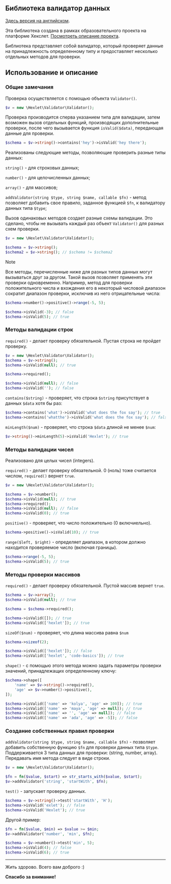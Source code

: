 ## Библиотека валидатор данных
[Здесь версия на английском](README.md).

Эта библиотека создана в рамках образовательного проекта на платформе Хекслет. [Посмотреть описание проекта](https://ru.hexlet.io/programs/php-oop/projects/60).

Библиотека представляет собой валидатор, который проверяет данные на принадлежность определенному типу и предоставляет несколько отдельных методов для проверки.

## Использование и описание
### Общие замечания
Проверка осуществляется с помощью объекта `Validator()`.
```php
$v = new \Hexlet\Validator\Validator();
```
Проверка производится сперва указанием типа для валидации, затем возможен вызов отдельных функций, производящих дополнительные проверки, после чего вызывается функция `isValid($data)`, передающая данные для проверки.
```php
$schema = $v->string()->contains('hey')->isValid('hey there');
```

Реализованы следующие методы, позволяющие проверить разные типы данных:

`string()` - для строковых данных; 

`number()` - для целочисленных данных; 

`array()` - для массивов; 

`addValidator(string $type, string $name, callable $fn)` - метод позволяет добавить свое правило, заданное функцией `$fn`, к валидатору данных типа `$type`;

Вызов одинаковых методов создает разные схемы валидации. Это сделано, чтобы не вызывать каждый раз объект `Validator()` для разных схем проверки.
```php
$v = new \Hexlet\Validator\Validator();

$schema = $v->string();
$schema2 = $v->string(); // $schema != $schema2
```


> [!NOTE]
> Все методы, перечисленные ниже для разных типов данных могут вызываться друг за другом. Такой вызов позволяет применять эти проверки одновременно. Например, метод для проверки положительного числа и вхождения его в некоторый числовой диапазон сократит диапазон проверки, исключив из него отрицательные числа:
```php
$schema->number()->positive()->range(-5, 5);

$schema->isValid(-3); // false
$schema->isValid(5); // true
```
### Методы валидации строк
`required()` - делает проверку обязательной. Пустая строка не пройдет проверку.
```php
$v = new \Hexlet\Validator\Validator();
$schema = $v->string();
$schema->isValid(null); // true

$schema->required();

$schema->isValid(null); // false
$schema->isValid(''); // false
```
`contains($string)` - проверяет, что строка `$string` присутствует в данных `$data` хотя бы раз:
```php
$schema->contains('what')->isValid('what does the fox say'); // true
$schema->contains('whatthe')->isValid('what does the fox say'); // false
```
`minLength($num)` - проверяет, что строка `$data` длиной не менее `$num`:
```php
$v->string()->minLength(5)->isValid('Hexlet'); // true
```
### Методы валидации чисел
Реализовано для целых чисел (integers).

`required()` - делает проверку обязательной. 0 (ноль) тоже считается числом, `required()` вернет `true`.
```php
$v = new \Hexlet\Validator\Validator();

$schema = $v->number();
$schema->isValid(null); // true
$schema->required();
$schema->isValid(null); // false
$schema->isValid(0); // true
```
`positive()` - проверяет, что число положительно (0 включиельно).
```php
$schema->positive()->isValid(10); // true
```
`range($left, $right)` - определяет диапазон, в котором должно находится проверяемое число (включая границы).
```php
$schema->range(-5, 5);
$schema->isValid(5); // true
```
### Методы проверки массивов
`required()` - делает проверку обязательной. Пустой массив вернет `true`.
```php
$schema = $v->array();
$schema->isValid(null); // true

$schema = $schema->required();

$schema->isValid([]); // true
$schema->isValid(['hexlet']); // true
```
`sizeOf($num)` - проверяет, что длина массива равна `$num`
```php
$schema->sizeof(2);

$schema->isValid(['hexlet']); // false
$schema->isValid(['hexlet', 'code-basics']); // true
```
`shape()` - с помощью этого метода можно задать параметры проверки значений, принадлежащих определенному ключу:
```php
$schema->shape([
    'name' => $v->string()->required(),
    'age' => $v->number()->positive(),
]);

$schema->isValid(['name' => 'kolya', 'age' => 100]); // true
$schema->isValid(['name' => 'maya', 'age' => null]); // true
$schema->isValid(['name' => '', 'age' => null]); // false
$schema->isValid(['name' => 'ada', 'age' => -5]); // false
```
### Создание собственных правил проверки
`addValidator(string $type, string $name, callable $fn)` - позволяет добавить собственную функцию `$fn` для проверки данных типа `$type`. Поддерживается 3 типа данных для проверки: (string, number, array). Передавать имя метода следует в виде строки.
```php
$v = new \Hexlet\Validator\Validator();

$fn = fn($value, $start) => str_starts_with($value, $start);
$v->addValidator('string', 'startWith', $fn);
```
`test()` - запускает проверку данных.
```php
$schema = $v->string()->test('startWith', 'H');
$schema->isValid('exlet'); // false
$schema->isValid('Hexlet'); // true
```
Другой пример:
```php
$fn = fn($value, $min) => $value >= $min;
$v->addValidator('number', 'min', $fn);

$schema = $v->number()->test('min', 5);
$schema->isValid(4); // false
$schema->isValid(6); // true
```
---
Жить здорово. Всего вам доброго :)

**Спасибо за внимание!**
